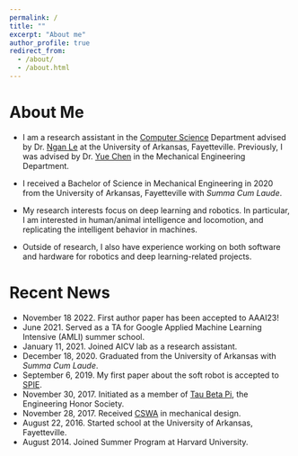 ```yaml
---
permalink: /
title: ""
excerpt: "About me"
author_profile: true
redirect_from: 
  - /about/
  - /about.html
---
```


About Me
======
- I am a research assistant in the [Computer Science](https://computer-science-and-computer-engineering.uark.edu/) Department advised by Dr. [Ngan Le](https://www.nganle.net/) at the University of Arkansas, Fayetteville. Previously, I was advised by Dr. [Yue Chen](https://bme.gatech.edu/bme/faculty/Yue-Chen) in the Mechanical Engineering Department. 

- I received a Bachelor of Science in Mechanical Engineering in 2020 from the University of Arkansas, Fayetteville with *Summa Cum Laude*.

- My research interests focus on deep learning and robotics. In particular, I am interested in human/animal intelligence and locomotion, and replicating the intelligent behavior in machines.

- Outside of research, I also have experience working on both software and hardware for robotics and deep learning-related projects.

Recent News
======
- November 18 2022. First author paper has been accepted to AAAI23!
- June 2021. Served as a TA for Google Applied Machine Learning Intensive (AMLI) summer school.
- January 11, 2021. Joined AICV lab as a research assistant.
- December 18, 2020. Graduated from the University of Arkansas with *Summa Cum Laude*. 
- September 6, 2019. My first paper about the soft robot is accepted to [SPIE](https://www.spiedigitallibrary.org/conference-proceedings-of-spie/11220/2551313/Minimally-invasive-intraperitoneal-photodynamic-therapy-using-a-new-soft-robot/10.1117/12.2551313.short).
- November 30, 2017. Initiated as a member of [Tau Beta Pi](https://www.tbp.org/recruit/recruitHome.cfm), the Engineering Honor Society.
- November 28, 2017. Received [CSWA](/files/CSWA_kyamazak_email_uark_edu.pdf) in mechanical design.
- August 22, 2016. Started school at the University of Arkansas, Fayetteville.
- August 2014. Joined Summer Program at Harvard University. 
<!-- - October 10, 2020. Two papers about medical segmentation are accepted to [ICPR](https://www.micc.unifi.it/icpr2020/).-->
<!-- - September 6, 2019. A paper about the soft robot is accepted to [SPIE](https://www.spiedigitallibrary.org/conference-proceedings-of-spie/11220/2551313/Minimally-invasive-intraperitoneal-photodynamic-therapy-using-a-new-soft-robot/10.1117/12.2551313.short) -->
<!-- - April 20, 2020. A paper about wind turbine brake systems is accepted to [IOP](https://iopscience.iop.org/article/10.1088/1755-1315/459/2/022010).  -->
